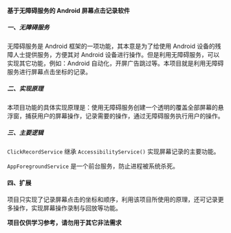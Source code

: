 #### 基于无障碍服务的 Android 屏幕点击记录软件

##### 一、无障碍服务

无障碍服务是 Android 框架的一项功能，其本意是为了给使用 Android 设备的残障人士提供服务，方便其对 Android 设备进行操作。但是利用无障碍服务，可以实现其它功能，例如：Android   自动化，开屏广告跳过等。本项目就是利用无障碍服务进行屏幕点击坐标的记录。

##### 二、实现原理

本项目功能的具体实现原理是：使用无障碍服务创建一个透明的覆盖全部屏幕的悬浮窗，捕获用户的屏幕操作，记录需要的操作，通过无障碍服务执行用户的操作。

##### 三、主要逻辑

`ClickRecordService` 继承 `AccessibilityService()` 实现屏幕记录的主要功能。

`AppForegroundService` 是一个前台服务，防止进程被系统杀死。

#### 四、扩展

项目只实现了记录屏幕点击的坐标和顺序，利用该项目所使用的原理，还可记录更多操作，实现屏幕操作录制与回放等功能。


**项目仅供学习参考，请勿用于其它非法需求**
